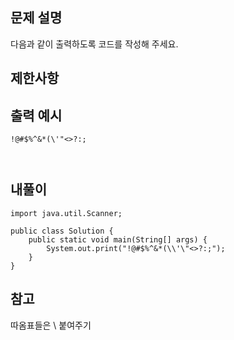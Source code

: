 ## 문제 설명
다음과 같이 출력하도록 코드를 작성해 주세요.
## 제한사항

## 출력 예시
```
!@#$%^&*(\'"<>?:;
```

```

```

```

```

## 내풀이
```
import java.util.Scanner;

public class Solution {
    public static void main(String[] args) {
        System.out.print("!@#$%^&*(\\'\"<>?:;");
    }
}
```

## 참고
따옴표들은 \ 붙여주기